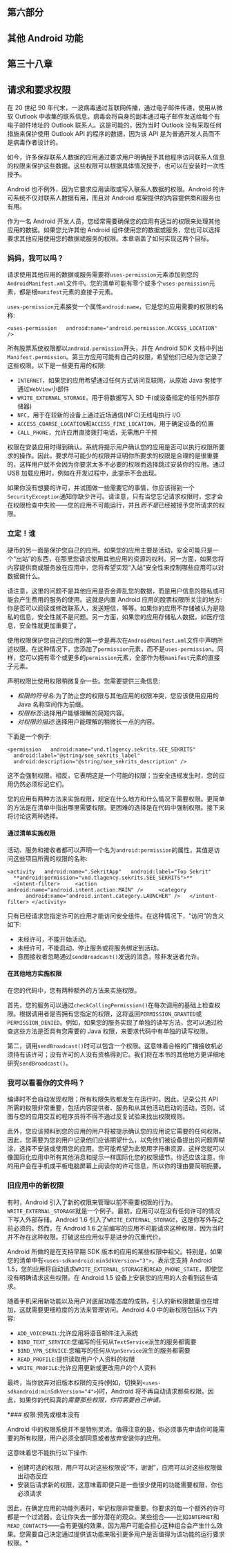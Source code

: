 ## 第六部分

## 其他 Android 功能

## 第三十八章

## 请求和要求权限

在 20 世纪 90 年代末，一波病毒通过互联网传播，通过电子邮件传递，使用从微软 Outlook 中收集的联系信息。病毒会将自身的副本通过电子邮件发送给每个有电子邮件地址的 Outlook 联系人。这是可能的，因为当时 Outlook 没有采取任何措施来保护使用 Outlook API 的程序的数据，因为该 API 是为普通开发人员而不是病毒作者设计的。

如今，许多保存联系人数据的应用通过要求用户明确授予其他程序访问联系人信息的权限来保护这些数据。这些权限可以根据具体情况授予，也可以在安装时一次性授予。

Android 也不例外，因为它要求应用读取或写入联系人数据的权限。Android 的许可系统不仅对联系人数据有用，而且对 Android 框架提供的内容提供商和服务也有用。

作为一名 Android 开发人员，您经常需要确保您的应用有适当的权限来处理其他应用的数据。如果您允许其他 Android 组件使用您的数据或服务，您也可以选择要求其他应用使用您的数据或服务的权限。本章涵盖了如何实现这两个目标。

### 妈妈，我可以吗？

请求使用其他应用的数据或服务需要将`uses-permission`元素添加到您的`AndroidManifest.xml`文件中。您的清单可能有零个或多个`uses-permission`元素，都是根`manifest`元素的直接子元素。

`uses-permission`元素接受一个属性`android:name`，它是您的应用需要的权限的名称:

`<uses-permission
  android:name="android.permission.ACCESS_LOCATION" />`

所有股票系统权限都以`android.permission`开头，并在 Android SDK 文档中列出`Manifest.permission`。第三方应用可能有自己的权限，希望他们已经为您记录了这些权限。以下是一些更有用的权限:

*   `INTERNET`，如果您的应用希望通过任何方式访问互联网，从原始 Java 套接字通过`WebView`小部件
*   `WRITE_EXTERNAL_STORAGE`，用于将数据写入 SD 卡(或设备指定的任何外部存储器)
*   `NFC`，用于在较新的设备上通过近场通信(NFC)无线电执行 I/O
*   `ACCESS_COARSE_LOCATION`和`ACCESS_FINE_LOCATION`，用于确定设备的位置
*   `CALL_PHONE`，允许应用直接拨打电话，无需用户干预

权限在安装应用时得到确认。系统将提示用户确认您的应用是否可以执行权限所要求的操作。因此，要求尽可能少的权限并证明你所要求的权限是合理的是很重要的，这样用户就不会因为你要求太多不必要的权限而选择跳过安装你的应用。通过 USB 加载应用时，例如在开发过程中，此提示不会出现。

如果你没有想要的许可，并试图做一些需要它的事情，你应该得到一个`SecurityException`通知你缺少许可。请注意，只有当您忘记请求权限时，您才会在权限检查中失败——您的应用不可能运行，并且*而不是*已经被授予您所请求的权限。

### 立定！谁

硬币的另一面是保护您自己的应用。如果您的应用主要是活动，安全可能只是一个“出站”的东西，在那里您请求使用其他应用的资源的权利。另一方面，如果您将内容提供商或服务放在应用中，您将希望实现“入站”安全性来控制哪些应用可以对数据做什么。

请注意，这里的问题不是其他应用是否会弄乱您的数据，而是用户信息的隐私或可能会产生费用的服务的使用。这就是内置 Android 应用的股票权限所关注的地方:你是否可以阅读或修改联系人，发送短信，等等。如果你的应用不存储被认为是隐私的信息，安全性就不是问题。另一方面，如果您的应用存储私人数据，如医疗信息，安全性就更加重要了。

使用权限保护您自己的应用的第一步是再次在`AndroidManifest.xml`文件中声明所述权限。在这种情况下，您添加了`permission`元素，而不是`uses-permission`。同样，您可以拥有零个或更多的`permission`元素，全部作为根`manifest`元素的直接子元素。

声明权限比使用权限稍微复杂一些。您需要提供三条信息:

*   *权限的符号名*:为了防止您的权限与其他应用的权限冲突，您应该使用应用的 Java 名称空间作为前缀。
*   *权限标签*:选择用户能够理解的简短内容。
*   *对权限的描述*:选择用户能理解的稍微长一点的内容。

下面是一个例子:

`<permission
  android:name="vnd.tlagency.sekrits.SEE_SEKRITS"
  android:label="@string/see_sekrits_label"
  android:description="@string/see_sekrits_description" />`

这不会强制权限。相反，它表明这是一个可能的权限；当安全违规发生时，您的应用仍然必须标记它们。

您的应用有两种方法来实施权限，规定在什么地方和什么情况下需要权限。更简单的方法是在清单中指出哪里需要权限。更困难的选择是在代码中强制权限。接下来将讨论这两种选择。

#### 通过清单实施权限

活动、服务和接收者都可以声明一个名为`android:permission`的属性，其值是访问这些项目所需的权限的名称:

`<activity
  android:name=".SekritApp"
  android:label="Top Sekrit"
  **android:permission="vnd.tlagency.sekrits.SEE_SEKRITS">**
  <intent-filter>
    <action android:name="android.intent.action.MAIN" />
    <category
      android:name="android.intent.category.LAUNCHER" />
  </intent-filter>
</activity>`

只有已经请求您指定许可的应用才能访问安全组件。在这种情况下，“访问”的含义如下:

*   未经许可，不能开始活动。
*   未经许可，不能启动、停止服务或将服务绑定到活动。
*   意图接收者忽略通过`sendBroadcast()`发送的消息，除非发送者允许。

#### 在其他地方实施权限

在您的代码中，您有两种额外的方法来实施权限。

首先，您的服务可以通过`checkCallingPermission()`在每次调用的基础上检查权限。根据调用者是否拥有您指定的权限，这将返回`PERMISSION_GRANTED`或`PERMISSION_DENIED`。例如，如果您的服务实现了单独的读写方法，您可以通过检查这些方法是否具有您需要的 Java 权限，来要求代码中有单独的读写权限。

第二，调用`sendBroadcast()`时可以包含一个权限。这意味着合格的广播接收机必须持有该许可；没有许可的人没有资格得到它。我们将在本书的其他地方更详细地研究`sendBroadcast()`。

### 我可以看看你的文件吗？

编译时不会自动发现权限；所有权限失败都发生在运行时。因此，记录公共 API 所需的权限非常重要，包括内容提供者、服务和从其他活动启动的活动。否则，试图与您的应用交互的程序员将不得不通过反复试验来找出权限规则。

此外，您应该预料到您的应用的用户将被提示确认您的应用说它需要的任何权限。因此，您需要为您的用户记录他们应该期望什么，以免他们被设备提出的问题弄糊涂，选择不安装或使用您的应用。您可能希望为此使用字符串资源，这样您就可以像国际化应用中所有其他消息和提示一样国际化您的权限细节。你还应该注意，你的用户会在手机或平板电脑屏幕上阅读你的许可信息，所以你的理由要简明扼要。

### 旧应用中的新权限

有时，Android 引入了新的权限来管理以前不需要权限的行为。`WRITE_EXTERNAL_STORAGE`就是一个例子。最初，应用可以在没有任何许可的情况下写入外部存储。Android 1.6 引入了`WRITE_EXTERNAL_STORAGE`，这是你写外存之前必须的。然而，在 Android 1.6 之前编写的应用不可能请求这种权限，因为当时并不存在这种权限。打破这些应用似乎是进步的沉重代价。

Android 所做的是在支持早期 SDK 版本的应用的某些权限中祖父。特别是，如果您的清单中有`<uses-sdkandroid:minSdkVersion="3">`，表示您支持 Android 1.5，您的应用将自动请求`WRITE_EXTERNAL_STORAGE`和`READ_PHONE_STATE`，即使您没有明确请求这些权限。在 Android 1.5 设备上安装您的应用的人会看到这些请求。

随着手机采用新功能以及用户对底层功能态度的成熟，引入的新权限数量也在增加，这就需要更细粒度的方法来管理访问。Android 4.0 中的新权限包括以下内容:

*   `ADD_VOICEMAIL`:允许应用将语音邮件注入系统
*   `BIND_TEXT_SERVICE`:您编写的任何从`TextService`派生的服务都需要
*   `BIND_VPN_SERVICE`:您编写的任何从`VpnService`派生的服务都需要
*   `READ_PROFILE`:提供读取用户个人资料的权限
*   `WRITE_PROFILE`:允许应用更新或更改用户的个人资料

最终，当你放弃对旧版本权限的支持(例如，切换到`<uses-sdkandroid:minSdkVersion="4">`)时，Android 将不再自动请求那些权限。因此，如果你的代码真的*需要那些权限，你将需要自己申请。*

 *### 权限:预先或根本没有

Android 中的权限系统并不是特别灵活。值得注意的是，你必须事先申请你可能需要的所有权限，用户必须全部同意或者放弃安装你的应用。

这意味着您不能执行以下操作:

*   创建可选的权限，用户可以对这些权限说“不，谢谢”，应用可以对这些权限做出动态反应
*   安装后请求新的权限，这意味着即使只是一些很少使用的功能需要权限，你也必须请求

因此，在确定应用的功能列表时，牢记权限非常重要。你要求的每一个额外的许可都是一个过滤器，会让你失去一部分潜在的观众。某些组合——比如`INTERNET`和`READ_CONTACTS`——会有更强的效果，因为用户可能会担心这种组合会产生什么效果。您需要自己决定通过提供该功能来吸引更多用户是否值得为该功能的运行要求权限。*